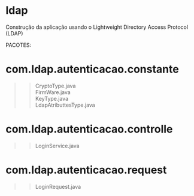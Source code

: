 # ldap
Construção da aplicação usando o Lightweight Directory Access Protocol (LDAP)

PACOTES:
# com.ldap.autenticacao.constante
>> CryptoType.java                      
>> FirmWare.java                                              
>> KeyType.java                          
>> LdapAtributtesType.java

# com.ldap.autenticacao.controlle
>> LoginService.java  

# com.ldap.autenticacao.request
>> LoginRequest.java 



